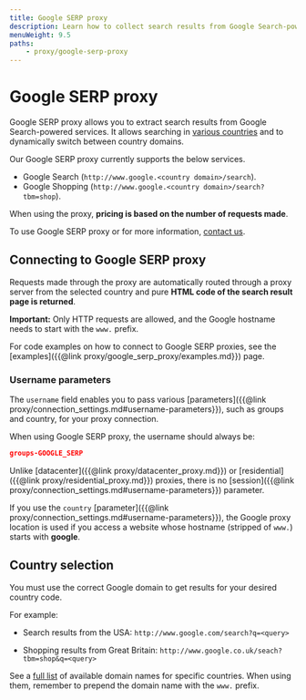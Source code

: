 ```yaml
---
title: Google SERP proxy
description: Learn how to collect search results from Google Search-powered tools. Get search results from localized domains in multiple countries, e.g. the US and Germany.
menuWeight: 9.5
paths:
    - proxy/google-serp-proxy
---
```


# [](#google-serp-proxy) Google SERP proxy

Google SERP proxy allows you to extract search results from Google Search-powered services. It allows searching in [various countries](#country-selection) and to dynamically switch between country domains.

Our Google SERP proxy currently supports the below services.

*   Google Search (`http://www.google.<country domain>/search`).
*   Google Shopping (`http://www.google.<country domain>/search?tbm=shop`).

When using the proxy, **pricing is based on the number of requests made**. 

To use Google SERP proxy or for more information, [contact us](https://apify.com/contact).

## [](#connecting-to-google-serp-proxy) Connecting to Google SERP proxy

Requests made through the proxy are automatically routed through a proxy server from the selected country and pure **HTML code of the search result page is returned**.

**Important:** Only HTTP requests are allowed, and the Google hostname needs to start with the `www.` prefix.

For code examples on how to connect to Google SERP proxies, see the [examples]({{@link proxy/google_serp_proxy/examples.md}}) page.

### [](#username-parameters) Username parameters

The `username` field enables you to pass various [parameters]({{@link proxy/connection_settings.md#username-parameters}}), such as groups and country, for your proxy connection.

When using Google SERP proxy, the username should always be:

```json
groups-GOOGLE_SERP
```

Unlike [datacenter]({{@link proxy/datacenter_proxy.md}}) or [residential]({{@link proxy/residential_proxy.md}}) proxies, there is no [session]({{@link proxy/connection_settings.md#username-parameters}}) parameter.

If you use the `country` [parameter]({{@link proxy/connection_settings.md#username-parameters}}), the Google proxy location is used if you access a website whose hostname (stripped of `www.`) starts with **google**.

## [](#country-selection) Country selection

You must use the correct Google domain to get results for your desired country code.

For example:

* Search results from the USA: `http://www.google.com/search?q=<query>`

* Shopping results from Great Britain: `http://www.google.co.uk/seach?tbm=shop&q=<query>`

See a [full list](https://ipfs.io/ipfs/QmXoypizjW3WknFiJnKLwHCnL72vedxjQkDDP1mXWo6uco/wiki/List_of_Google_domains.html) of available domain names for specific countries. When using them, remember to prepend the domain name with the `www.` prefix.
